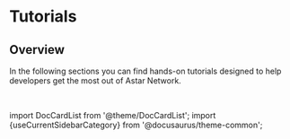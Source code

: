 # Tutorials

## Overview

In the following sections you can find hands-on tutorials designed to help developers get the most out of Astar Network.

<br/>

import DocCardList from '@theme/DocCardList';
import {useCurrentSidebarCategory} from '@docusaurus/theme-common';

<DocCardList items={useCurrentSidebarCategory().items}/>
